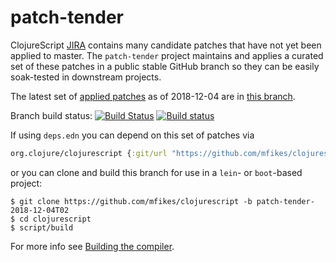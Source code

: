 # patch-tender
ClojureScript [JIRA](https://dev.clojure.org/jira/browse/CLJS) contains many candidate patches that have not yet been applied to master.
The `patch-tender` project maintains and applies a curated set of these patches in a public stable GitHub branch so they can be easily soak-tested in downstream projects.

The latest set of [applied patches](https://github.com/clojure/clojurescript/compare/master...mfikes:patch-tender-2018-12-04T02) as of 2018-12-04 are in [this branch](https://github.com/mfikes/clojurescript/commits/patch-tender-2018-12-04T02).

Branch build status: [![Build Status](https://travis-ci.org/mfikes/clojurescript.svg?branch=patch-tender-2018-12-04T02)](https://travis-ci.org/mfikes/clojurescript) [![Build status](https://ci.appveyor.com/api/projects/status/oggs1yydb8c2t6pa/branch/patch-tender-2018-12-04T02?svg=true)](https://ci.appveyor.com/project/mfikes/clojurescript/branch/patch-tender-2018-12-04T02)

If using `deps.edn` you can depend on this set of patches via
```clojure
org.clojure/clojurescript {:git/url "https://github.com/mfikes/clojurescript" :sha "2bab0eba2887978fcc7d6e3962d28e43d6e29dc1"}
```

or you can clone and build this branch for use in a `lein`- or `boot`-based project:

```
$ git clone https://github.com/mfikes/clojurescript -b patch-tender-2018-12-04T02
$ cd clojurescript
$ script/build
```
For more info see [Building the compiler](https://clojurescript.org/community/building).